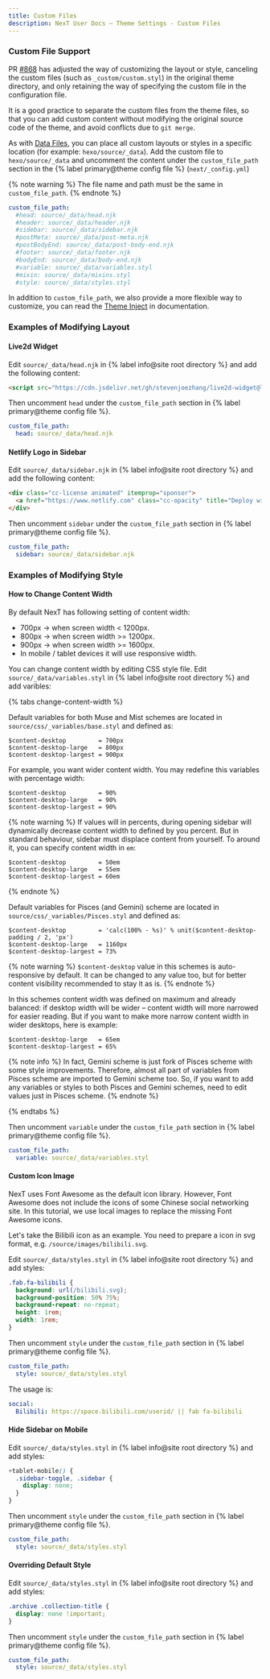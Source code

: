 ```yaml
---
title: Custom Files
description: NexT User Docs – Theme Settings - Custom Files
---
```


### Custom File Support

PR [#868](https://github.com/theme-next/hexo-theme-next/pull/868) has adjusted the way of customizing the layout or style, canceling the custom files (such as `_custom/custom.styl`) in the original theme directory, and only retaining the way of specifying the custom file in the configuration file.

It is a good practice to separate the custom files from the theme files, so that you can add custom content without modifying the original source code of the theme, and avoid conflicts due to `git merge`.

As with [Data Files](https://hexo.io/docs/data-files), you can place all custom layouts or styles in a specific location (for example: `hexo/source/_data`). Add the custom file to `hexo/source/_data` and uncomment the content under the `custom_file_path` section in the {% label primary@theme config file %} (`next/_config.yml`)

{% note warning %}
The file name and path must be the same in `custom_file_path`.
{% endnote %}

```yml next/_config.yml
custom_file_path:
  #head: source/_data/head.njk
  #header: source/_data/header.njk
  #sidebar: source/_data/sidebar.njk
  #postMeta: source/_data/post-meta.njk
  #postBodyEnd: source/_data/post-body-end.njk
  #footer: source/_data/footer.njk
  #bodyEnd: source/_data/body-end.njk
  #variable: source/_data/variables.styl
  #mixin: source/_data/mixins.styl
  #style: source/_data/styles.styl
```

In addition to `custom_file_path`, we also provide a more flexible way to customize, you can read the [Theme Inject](/docs/advanced-settings.html#Injects) in documentation.

### Examples of Modifying Layout

#### Live2d Widget

Edit `source/_data/head.njk` in {% label info@site root directory %} and add the following content:

```html
<script src="https://cdn.jsdelivr.net/gh/stevenjoezhang/live2d-widget@latest/autoload.js"></script>
```

Then uncomment `head` under the `custom_file_path` section in {% label primary@theme config file %}.

```yml next/_config.yml
custom_file_path:
  head: source/_data/head.njk
```

#### Netlify Logo in Sidebar

Edit `source/_data/sidebar.njk` in {% label info@site root directory %} and add the following content:

```html
<div class="cc-license animated" itemprop="sponsor">
  <a href="https://www.netlify.com" class="cc-opacity" title="Deploy with Netlify → https://www.netlify.com" target="_blank"><img width="80" src="https://www.netlify.com/img/global/badges/netlify-dark.svg" alt="Netlify"></a>
</div>
```

Then uncomment `sidebar` under the `custom_file_path` section in {% label primary@theme config file %}.

```yml next/_config.yml
custom_file_path:
  sidebar: source/_data/sidebar.njk
```

### Examples of Modifying Style

#### How to Change Content Width

By default NexT has following setting of content width:

* 700px → when screen width < 1200px.
* 800px → when screen width >= 1200px.
* 900px → when screen width >= 1600px.
* In mobile / tablet devices it will use responsive width.

You can change content width by editing CSS style file. Edit `source/_data/variables.styl` in {% label info@site root directory %} and add varibles:

{% tabs change-content-width %}
<!-- tab Muse / Mist schemes -->
Default variables for both Muse and Mist schemes are located in `source/css/_variables/base.styl` and defined as:

```styl next/source/css/_variables/base.styl
$content-desktop         = 700px
$content-desktop-large   = 800px
$content-desktop-largest = 900px
```

For example, you want wider content width. You may redefine this variables with percentage width:

```styl hexo/source/_data/variables.styl
$content-desktop         = 90%
$content-desktop-large   = 90%
$content-desktop-largest = 90%
```

{% note warning %}
If values will in percents, during opening sidebar will dynamically decrease content width to defined by you percent.
But in standard behaviour, sidebar must displace content from yourself.
To around it, you can specify content width in `em`:

```styl hexo/source/_data/variables.styl
$content-desktop         = 50em
$content-desktop-large   = 55em
$content-desktop-largest = 60em
```
{% endnote %}
<!-- endtab -->

<!-- tab Pisces / Gemini schemes -->
Default variables for Pisces (and Gemini) scheme are located in `source/css/_variables/Pisces.styl` and defined as:

```styl next/source/css/_variables/Pisces.styl
$content-desktop         = 'calc(100% - %s)' % unit($content-desktop-padding / 2, 'px')
$content-desktop-large   = 1160px
$content-desktop-largest = 73%
```

{% note warning %}
`$content-desktop` value in this schemes is auto-responsive by default. It can be changed to any value too, but for better content visibility recommended to stay it as is.
{% endnote %}

In this schemes content width was defined on maximum and already balanced: if desktop width will be wider – content width will more narrowed for easier reading. But if you want to make more narrow content width in wider desktops, here is example:

```styl hexo/source/_data/variables.styl
$content-desktop-large   = 65em
$content-desktop-largest = 65%
```

{% note info %}
In fact, Gemini scheme is just fork of Pisces scheme with some style improvements.
Therefore, almost all part of variables from Pisces scheme are imported to Gemini scheme too.
So, if you want to add any variables or styles to both Pisces and Gemini schemes, need to edit values just in Pisces scheme.
{% endnote %}
<!-- endtab -->
{% endtabs %}

Then uncomment `variable` under the `custom_file_path` section in {% label primary@theme config file %}.

```yml next/_config.yml
custom_file_path:
  variable: source/_data/variables.styl
```

#### Custom Icon Image

NexT uses Font Awesome as the default icon library. However, Font Awesome does not include the icons of some Chinese social networking site. In this tutorial, we use local images to replace the missing Font Awesome icons.

Let's take the Bilibili icon as an example. You need to prepare a icon in svg format, e.g. `/source/images/bilibili.svg`.

Edit `source/_data/styles.styl` in {% label info@site root directory %} and add styles:

```css
.fab.fa-bilibili {
  background: url(/bilibili.svg);
  background-position: 50% 75%;
  background-repeat: no-repeat;
  height: 1rem;
  width: 1rem;
}
```

Then uncomment `style` under the `custom_file_path` section in {% label primary@theme config file %}.

```yml next/_config.yml
custom_file_path:
  style: source/_data/styles.styl
```

The usage is:

```yml next/_config.yml
social:
  Bilibili: https://space.bilibili.com/userid/ || fab fa-bilibili
```

#### Hide Sidebar on Mobile

Edit `source/_data/styles.styl` in {% label info@site root directory %} and add styles:

```css
+tablet-mobile() {
  .sidebar-toggle, .sidebar {
    display: none;
  }
}
```

Then uncomment `style` under the `custom_file_path` section in {% label primary@theme config file %}.

```yml next/_config.yml
custom_file_path:
  style: source/_data/styles.styl
```

#### Overriding Default Style

Edit `source/_data/styles.styl` in {% label info@site root directory %} and add styles:

```css
.archive .collection-title {
  display: none !important;
}
```

Then uncomment `style` under the `custom_file_path` section in {% label primary@theme config file %}.

```yml next/_config.yml
custom_file_path:
  style: source/_data/styles.styl
```
